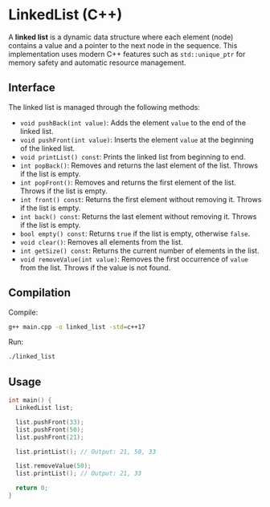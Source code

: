 # LinkedList (C++)

A **linked list** is a dynamic data structure where each element (node) contains a value and a pointer to the next node in the sequence. This implementation uses modern C++ features such as `std::unique_ptr` for memory safety and automatic resource management.

## Interface

The linked list is managed through the following methods:

- `void pushBack(int value)`: Adds the element `value` to the end of the linked list.
- `void pushFront(int value)`: Inserts the element `value` at the beginning of the linked list.
- `void printList() const`: Prints the linked list from beginning to end.
- `int popBack()`: Removes and returns the last element of the list. Throws if the list is empty.
- `int popFront()`: Removes and returns the first element of the list. Throws if the list is empty.
- `int front() const`: Returns the first element without removing it. Throws if the list is empty.
- `int back() const`: Returns the last element without removing it. Throws if the list is empty.
- `bool empty() const`: Returns `true` if the list is empty, otherwise `false`.
- `void clear()`: Removes all elements from the list.
- `int getSize() const`: Returns the current number of elements in the list.
- `void removeValue(int value)`: Removes the first occurrence of `value` from the list. Throws if the value is not found.

## Compilation

Compile:

```sh
g++ main.cpp -o linked_list -std=c++17
```

Run:

```sh
./linked_list
```

## Usage

```cpp
int main() {
  LinkedList list;

  list.pushFront(33);
  list.pushFront(50);
  list.pushFront(21);

  list.printList(); // Output: 21, 50, 33

  list.removeValue(50);
  list.printList(); // Output: 21, 33

  return 0;
}
```
